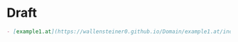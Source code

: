 
# Draft

```markdown
- [example1.at](https://wallensteiner0.github.io/Domain/example1.at/index.html)
```